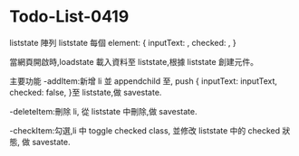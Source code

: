 # Todo-List-0419

liststate 陣列
liststate 每個 element:
{
inputText: ,
checked: ,
}

當網頁開啟時,loadstate 載入資料至 liststate,根據 liststate 創建元件。

主要功能
-addItem:新增 li 並 appendchild 至,
push {
inputText: inputText,
checked: false,
}至 liststate,做 savestate.

-deleteItem:刪除 li,
從 liststate 中刪除,做 savestate.

-checkItem:勾選,li 中 toggle checked class,
並修改 liststate 中的 checked 狀態,
做 savestate.
